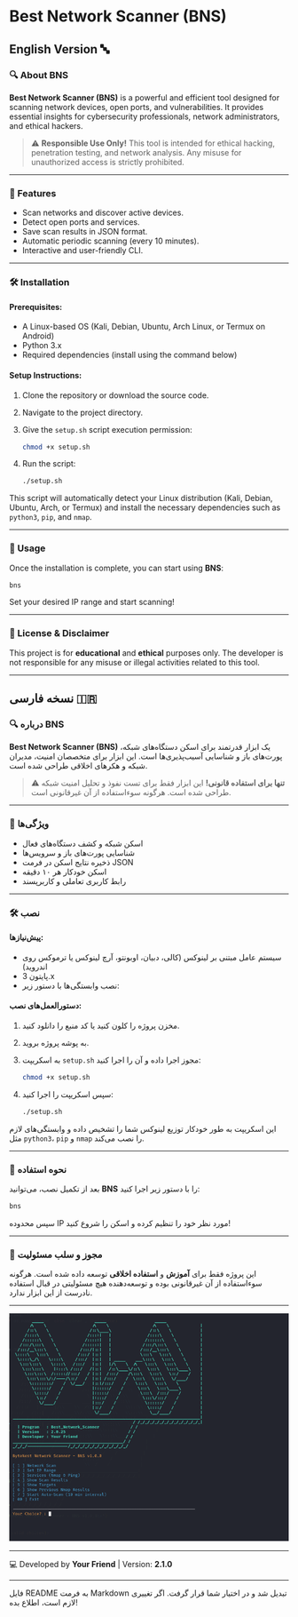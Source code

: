 # Best Network Scanner (BNS)

## English Version 🔤

### 🔍 About BNS
**Best Network Scanner (BNS)** is a powerful and efficient tool designed for scanning network devices, open ports, and vulnerabilities. It provides essential insights for cybersecurity professionals, network administrators, and ethical hackers.

> ⚠️ **Responsible Use Only!** This tool is intended for ethical hacking, penetration testing, and network analysis. Any misuse for unauthorized access is strictly prohibited.

---

### 🚀 Features
- Scan networks and discover active devices.
- Detect open ports and services.
- Save scan results in JSON format.
- Automatic periodic scanning (every 10 minutes).
- Interactive and user-friendly CLI.

---

### 🛠 Installation

#### Prerequisites:
- A Linux-based OS (Kali, Debian, Ubuntu, Arch Linux, or Termux on Android)
- Python 3.x
- Required dependencies (install using the command below)

#### Setup Instructions:

1. Clone the repository or download the source code.
2. Navigate to the project directory.
3. Give the `setup.sh` script execution permission:

   ```bash
   chmod +x setup.sh
   ```

4. Run the script:

   ```bash
   ./setup.sh
   ```

This script will automatically detect your Linux distribution (Kali, Debian, Ubuntu, Arch, or Termux) and install the necessary dependencies such as `python3`, `pip`, and `nmap`.

---

### 📌 Usage
Once the installation is complete, you can start using **BNS**:

```bash
bns
```

Set your desired IP range and start scanning!

---

### 📝 License & Disclaimer
This project is for **educational** and **ethical** purposes only. The developer is not responsible for any misuse or illegal activities related to this tool.

---

## نسخه فارسی 🇮🇷

### 🔍 درباره BNS
**Best Network Scanner (BNS)** یک ابزار قدرتمند برای اسکن دستگاه‌های شبکه، پورت‌های باز و شناسایی آسیب‌پذیری‌ها است. این ابزار برای متخصصان امنیت، مدیران شبکه و هکرهای اخلاقی طراحی شده است.

> ⚠️ **تنها برای استفاده قانونی!** این ابزار فقط برای تست نفوذ و تحلیل امنیت شبکه طراحی شده است. هرگونه سوءاستفاده از آن غیرقانونی است.

---

### 🚀 ویژگی‌ها
- اسکن شبکه و کشف دستگاه‌های فعال
- شناسایی پورت‌های باز و سرویس‌ها
- ذخیره نتایج اسکن در فرمت JSON
- اسکن خودکار هر ۱۰ دقیقه
- رابط کاربری تعاملی و کاربرپسند

---

### 🛠 نصب

#### پیش‌نیازها:
- سیستم عامل مبتنی بر لینوکس (کالی، دبیان، اوبونتو، آرچ لینوکس یا ترموکس روی اندروید)
- پایتون 3.x
- نصب وابستگی‌ها با دستور زیر:

#### دستورالعمل‌های نصب:

1. مخزن پروژه را کلون کنید یا کد منبع را دانلود کنید.
2. به پوشه پروژه بروید.
3. به اسکریپت `setup.sh` مجوز اجرا داده و آن را اجرا کنید:

   ```bash
   chmod +x setup.sh
   ```

4. سپس اسکریپت را اجرا کنید:

   ```bash
   ./setup.sh
   ```

این اسکریپت به طور خودکار توزیع لینوکس شما را تشخیص داده و وابستگی‌های لازم مثل `python3`، `pip` و `nmap` را نصب می‌کند.

---

### 📌 نحوه استفاده
بعد از تکمیل نصب، می‌توانید **BNS** را با دستور زیر اجرا کنید:

```bash
bns
```

سپس محدوده IP مورد نظر خود را تنظیم کرده و اسکن را شروع کنید!

---

### 📝 مجوز و سلب مسئولیت
این پروژه فقط برای **آموزش** و **استفاده اخلاقی** توسعه داده شده است. هرگونه سوءاستفاده از آن غیرقانونی بوده و توسعه‌دهنده هیچ مسئولیتی در قبال استفاده نادرست از این ابزار ندارد.

---

![Logo](./images/pic.png)

---

💻 Developed by **Your Friend** | Version: **2.1.0**

---


فایل README به فرمت Markdown تبدیل شد و در اختیار شما قرار گرفت. اگر تغییری لازم است، اطلاع بده!

